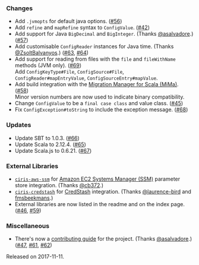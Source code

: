 ### Changes
- Add `.jvmopts` for default java options. ([#56](https://github.com/vlovgr/ciris/pull/56))
- Add `refine` and `mapRefine` syntax to `ConfigValue`. ([#42](https://github.com/vlovgr/ciris/pull/42))
- Add support for Java `BigDecimal` and `BigInteger`. (Thanks [@asalvadore](https://github.com/asalvadore).) ([#57](https://github.com/vlovgr/ciris/pull/57))
- Add customisable `ConfigReader` instances for Java time. (Thanks [@ZsoltBalvanyos](https://github.com/ZsoltBalvanyos).) ([#63](https://github.com/vlovgr/ciris/pull/63), [#64](https://github.com/vlovgr/ciris/pull/64))
- Add support for reading from files with the `file` and `fileWithName` methods (JVM only). ([#69](https://github.com/vlovgr/ciris/pull/69))  
Add `ConfigKeyType#File`, `ConfigSource#File`, `ConfigReader#mapEntryValue`, `ConfigSourceEntry#mapValue`.
- Add build integration with the [Migration Manager for Scala (MiMa)](https://github.com/typesafehub/migration-manager). ([#58](https://github.com/vlovgr/ciris/pull/58))  
Minor version numbers are now used to indicate binary compatibility.
- Change `ConfigValue` to be a `final case class` and value class. ([#45](https://github.com/vlovgr/ciris/pull/45))
- Fix `ConfigException#toString` to include the exception message. ([#68](https://github.com/vlovgr/ciris/pull/68))

### Updates
- Update SBT to 1.0.3. ([#66](https://github.com/vlovgr/ciris/pull/66))
- Update Scala to 2.12.4. ([#65](https://github.com/vlovgr/ciris/pull/65))
- Update Scala.js to 0.6.21. ([#67](https://github.com/vlovgr/ciris/pull/67))

### External Libraries
- [`ciris-aws-ssm`](https://github.com/ovotech/ciris-aws-ssm) for [Amazon EC2 Systems Manager (SSM)](https://aws.amazon.com/ec2/systems-manager) parameter store integration. (Thanks [@cb372](https://github.com/cb372).)
- [`ciris-credstash`](https://github.com/ovotech/ciris-credstash) for [CredStash](https://github.com/fugue/credstash) integration. (Thanks [@laurence-bird](https://github.com/laurence-bird) and [fmsbeekmans](https://github.com/fmsbeekmans).)
- External libraries are now listed in the readme and on the index page. ([#46](https://github.com/vlovgr/ciris/pull/46), [#59](https://github.com/vlovgr/ciris/pull/59))

### Miscellaneous
- There's now a [contributing guide](https://cir.is/docs/contributing) for the project. (Thanks [@asalvadore](https://github.com/asalvadore).) ([#47](https://github.com/vlovgr/ciris/pull/47), [#61](https://github.com/vlovgr/ciris/pull/61), [#62](https://github.com/vlovgr/ciris/pull/62))

Released on 2017-11-11.
